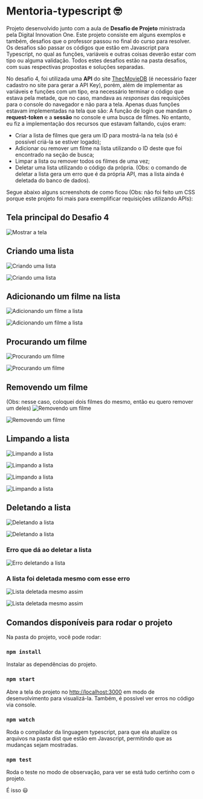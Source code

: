 # Mentoria-typescript 🤓

Projeto desenvolvido junto com a aula de **Desafio de Projeto** ministrada pela Digital Innovation One. Este projeto consiste em alguns exemplos e também, desafios que o professor passou no final do curso para resolver. Os desafios são passar os códigos que estão em Javascript para Typescript, no qual as funções, variáveis e outras coisas deverão estar com tipo ou alguma validação. Todos estes desafios estão na pasta desafios, com suas respectivas propostas e soluções separadas.

No desafio 4, foi utilizada uma **API** do site [TheçMovieDB](https://www.themoviedb.org/) (é necessário fazer cadastro no site para gerar a API Key), porém, além de implementar as variáveis e funções com um tipo, era necessário terminar o código que estava pela metade, que no caso, mandava as *responses* das requisições para o console do navegador e não para a tela. Apenas duas funções estavam implementadas na tela que são: A função de login que mandam o **request-token** e a **sessão** no console e uma busca de filmes. No entanto, eu fiz a implementação dos recursos que estavam faltando, cujos eram: 
  - Criar a lista de filmes que gera um ID para mostrá-la na tela (só é possível criá-la se estiver logado);
  - Adicionar ou remover um filme na lista utilizando o ID deste que foi encontrado na seção de busca;
  - Limpar a lista ou remover todos os filmes de uma vez;
  - Deletar uma lista utilizando o código da própria. (Obs: o comando de deletar a lista gera um erro que é da própria API, mas a lista ainda é deletada do banco de dados).

Segue abaixo alguns screenshots de como ficou (Obs: não foi feito um CSS porque este projeto foi mais para exemplificar requisições utilizando APIs):

## Tela principal do Desafio 4
  ![Mostrar a tela](./img/print-1.png "Tela Principal")

## Criando uma lista
  ![Criando uma lista](./img/print-2.png "Criando uma lista")

  ![Criando uma lista](./img/print-2.1.png "Criando uma lista")

## Adicionando um filme na lista
  ![Adicionando um filme a lista](./img/print-3.png "Adicionando à lista")

  ![Adicionando um filme a lista](./img/print-3.1.png "Adicionando à lista")

## Procurando um filme
  ![Procurando um filme](./img/print-4.png "Buscando um filme")

  ![Procurando um filme](./img/print-4.1.png "Buscando um filme")

## Removendo um filme
 (Obs: nesse caso, coloquei dois filmes do mesmo, então eu quero remover um deles)
  ![Removendo um filme](./img/print-5.png "Removendo da lista")

  ![Removendo um filme](./img/print-5.1.png "Removendo da lista")

## Limpando a lista
  ![Limpando a lista](./img/print-6.png "Limpando a lista toda")
  
  ![Limpando a lista](./img/print-6.1.png "Limpando a lista toda")
  
  ![Limpando a lista](./img/print-6.2.png "Limpando a lista toda")
  
  ![Limpando a lista](./img/print-6.3.png "Limpando a lista toda")
  

## Deletando a lista
  ![Deletando a lista](./img/print-7.png "Excluindo a lista")
  
  ![Deletando a lista](./img/print-7.1.png "Excluindo a lista")
  
  ### Erro que dá ao deletar a lista
  ![Erro deletando a lista](./img/print-7.2.png "Erro mostrado ao deletar a lista")
  
  ### A lista foi deletada mesmo com esse erro
  ![Lista deletada mesmo assim](./img/print-7.3.png "Lista deletada mesmo com o erro")
  
  ![Lista deletada mesmo assim](./img/print-7.4.png "Lista deletada mesmo com o erro")
  

## Comandos disponíveis para rodar o projeto
  Na pasta do projeto, você pode rodar:

  ### `npm install`
  Instalar as dependências do projeto.

  ### `npm start`
  Abre a tela do projeto no <http://localhost:3000> em modo de desenvolvimento para visualizá-la.
  Também, é possível ver erros no código via console.

  ### `npm watch`
  Roda o compilador da linguagem typescript, para que ela atualize os arquivos na pasta dist que estão em Javascript, permitindo que as mudanças sejam mostradas.

  ### `npm test`
  Roda o teste no modo de observação, para ver se está tudo certinho com o projeto.



É isso 😃